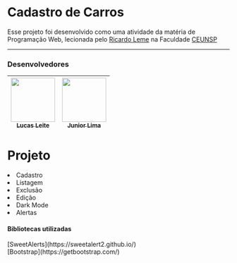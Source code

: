 <h1>  Cadastro de Carros </h1>
<p>Esse projeto foi desenvolvido como uma atividade da matéria de Programação Web, lecionada pelo <a href="https://github.com/ricardoleme">Ricardo Leme</a> na Faculdade <a href="https://www.ceunsp.edu.br/aluno/">CEUNSP</a></p> 

----
<h3> ️Desenvolvedores</h3>
<div>



| [<img src="https://avatars2.githubusercontent.com/u/49835617?s=460&u=5ff7b08380f4e61c157e891931a0e2056a40fad2&v=4" width="100px;"/><br /><sub><b>Lucas Leite</b></sub>](http://juandavidherrera.com/en)<br  /> | [<img src="https://avatars2.githubusercontent.com/u/73672670?s=460&u=cba01b07c5547b237f55cefd09f6e3cc98fc52de&v=4" width="100px;"/><br /><sub><b>Junior Lima</b></sub>](http://co.linkedin.com/in/alejandronanez/)<br  />|
| :-----------------------------------------------------------------------------------------------------------------------------------------------------------------: | :-----------------------------------------------------------------------------------------------------------------------------------------------------------------------: |

</div>
<h1 >Projeto</h1>
<li>Cadastro
<li>Listagem
<li>Exclusão
<li>Edição
<li>Dark Mode
<li>Alertas

<div>
<h4>Bibliotecas utilizadas</h4>
[SweetAlerts](https://sweetalert2.github.io/)<br>
[Bootstrap](https://getbootstrap.com/)
</div>
